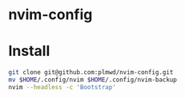 # nvim-config

# Install
```sh
git clone git@github.com:plmwd/nvim-config.git
mv $HOME/.config/nvim $HOME/.config/nvim-backup
nvim --headless -c 'Bootstrap'
```
